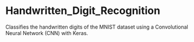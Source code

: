 # Handwritten_Digit_Recognition
Classifies the handwritten digits of the MNIST dataset using a Convolutional Neural Network (CNN) with Keras.
